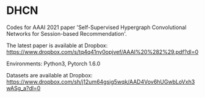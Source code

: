 # DHCN

Codes for AAAI 2021 paper 'Self-Supervised Hypergraph Convolutional Networks for Session-based Recommendation'.

The latest paper is available at Dropbox: https://www.dropbox.com/s/tq4q41ny0opjvef/AAAI%20%282%29.pdf?dl=0

Environments: Python3, Pytorch 1.6.0

Datasets are available at Dropbox: https://www.dropbox.com/sh/j12um64gsig5wqk/AAD4Vov6hUGwbLoVxh3wASg_a?dl=0

